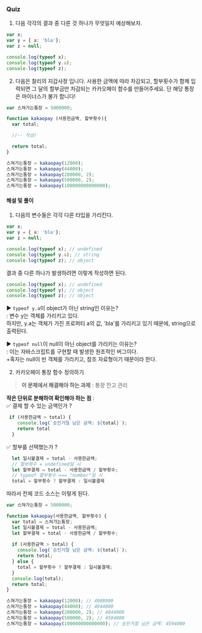 ### Quiz 

1. 다음 각각의 결과 중 다른 것 하나가 무엇일지 예상해보자.

```javascript
var x;
var y = { a: 'bla'};
var z = null;

console.log(typeof x);
console.log(typeof y.a);
console.log(typeof z);
```

2. 다음은 찰리의 지갑사정 입니다. 사용한 금액에 따라 차감되고, 할부횟수가 함께 입력되면 그 달의 할부금만 차감되는 카카오페이 함수를 만들어주세요. 단 해당 통장은 마이너스가 불가 합니다!

```javascript
var 스쳐가는통장 = 5000000;

function kakaopay (사용한금액, 할부횟수){
  var total;

  //-- 작성!

  return total;
}

스쳐가는통장 = kakaopay(12000);
스쳐가는통장 = kakaopay(44000);
스쳐가는통장 = kakaopay(200000, 2);
스쳐가는통장 = kakaopay(500000, 2);
스쳐가는통장 = kakaopay(100000000000000);
```

#### 해설 및 풀이

1. 다음의 변수들은 각각 다른 타입을 가리킨다.

```javascript
var x;
var y = { a: 'bla'};
var z = null;

console.log(typeof x); // undefined
console.log(typeof y.a); // string
console.log(typeof z); // object
```

결과 중 다른 하나가 발생하려면 이렇게 작성하면 된다.
```js
console.log(typeof x); // undefined
console.log(typeof y); // object
console.log(typeof z); // object
```
▶ `typeof y.a`이 object가 아닌 string인 이유는?</br>
 : 변수 y는 객체를 가리키고 있다.</br> 하지만, y.a는 객체가 가진 프로퍼티 a의 값, 'bla'를 가리키고 있기 때문에, string으로 출력된다.

▶ `typeof null`이 null이 아닌 object를 가리키는 이유는?</br>
 : 이는 자바스크립트를 구현할 때 발생한 원초적인 버그이다. </br>
 +혹자는 null이 빈 객체를 가리키고, 참조 자료형이기 때문이라 한다.</br>
 
2. 카카오페이 통장 함수 정의하기

> **이 문제에서 해결해야 하는 과제** : 통장 잔고 관리

**작은 단위로 분해하여 확인해야 하는 점** : </br>
✅ 결제 할 수 있는 금액인가 ?</br>
```js
 if (사용한금액 > total) {
    console.log(`승인거절 남은 금액: ${total}`);
    return total
  } 
```
✅ 할부를 선택했는가 ? </br>

```js
  let 일시불결제 = total - 사용한금액; 
  // 할부횟수 = undefined일 시
  let 할부결제 = total - 사용한금액 / 할부횟수; 
  // typeof 할부횟수 === "number"일 시
  total = 할부횟수 ? 할부결제 : 일시불결제
```

따라서 전체 코드 소스는 이렇게 된다.

```js
var 스쳐가는통장 = 5000000;

function kakaopay(사용한금액, 할부횟수) {
  var total = 스쳐가는통장;
  let 일시불결제 = total - 사용한금액;
  let 할부결제 = total - 사용한금액 / 할부횟수;
  
  if (사용한금액 > total) {
    console.log(`승인거절 남은 금액: ${total}`);
    return total;
  } else {
    total = 할부횟수 ? 할부결제 : 일시불결제;
  }
  console.log(total);
  return total;
}

스쳐가는통장 = kakaopay(12000); // 4988000
스쳐가는통장 = kakaopay(44000); // 4944000
스쳐가는통장 = kakaopay(200000, 2); // 4844000
스쳐가는통장 = kakaopay(500000, 2); // 4594000
스쳐가는통장 = kakaopay(100000000000000); // 승인거절 남은 금액: 4594000
```


